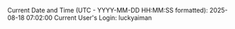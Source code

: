 Current Date and Time (UTC - YYYY-MM-DD HH:MM:SS formatted): 2025-08-18 07:02:00
Current User's Login: luckyaiman
